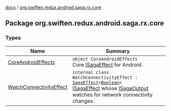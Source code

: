[docs](../index.md) / [org.swiften.redux.android.saga.rx.core](./index.md)

## Package org.swiften.redux.android.saga.rx.core

### Types

| Name | Summary |
|---|---|
| [CoreAndroidEffects](-core-android-effects/index.md) | `object CoreAndroidEffects`<br>Core [ISagaEffect](../org.swiften.redux.saga.common/-i-saga-effect.md) for Android. |
| [WatchConnectivityEffect](-watch-connectivity-effect/index.md) | `internal class WatchConnectivityEffect : `[`SagaEffect`](../org.swiften.redux.saga.common/-saga-effect/index.md)`<`[`Boolean`](https://kotlinlang.org/api/latest/jvm/stdlib/kotlin/-boolean/index.html)`>`<br>[ISagaEffect](../org.swiften.redux.saga.common/-i-saga-effect.md) whose [ISagaOutput](../org.swiften.redux.saga.common/-i-saga-output/index.md) watches for network connectivity changes. |
